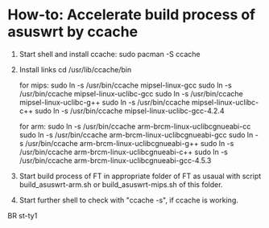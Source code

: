 How-to: Accelerate build process of asuswrt by ccache
=================================================

1. Start shell and install ccache:
	sudo pacman -S ccache

2. Install links
	cd /usr/lib/ccache/bin
	
	for mips:
	sudo ln -s /usr/bin/ccache mipsel-linux-gcc
	sudo ln -s /usr/bin/ccache mipsel-linux-uclibc-gcc
	sudo ln -s /usr/bin/ccache mipsel-linux-uclibc-g++
	sudo ln -s /usr/bin/ccache mipsel-linux-uclibc-c++
	sudo ln -s /usr/bin/ccache mipsel-linux-uclibc-gcc-4.2.4
	
	for arm:
	sudo ln -s /usr/bin/ccache arm-brcm-linux-uclibcgnueabi-cc
	sudo ln -s /usr/bin/ccache arm-brcm-linux-uclibcgnueabi-gcc
	sudo ln -s /usr/bin/ccache arm-brcm-linux-uclibcgnueabi-g++
	sudo ln -s /usr/bin/ccache arm-brcm-linux-uclibcgnueabi-c++
	sudo ln -s /usr/bin/ccache arm-brcm-linux-uclibcgnueabi-gcc-4.5.3


3. Start build process of FT in appropriate folder of FT as usaual with script build_asuswrt-arm.sh or build_asuswrt-mips.sh of this folder.

4. Start further shell to check with "ccache -s", if ccache is working.

BR
st-ty1
